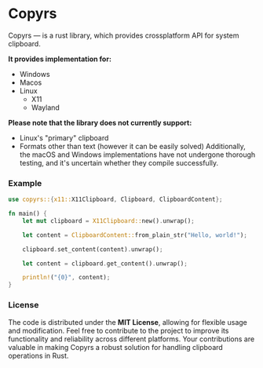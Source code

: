 # Copyrs

Copyrs — is a rust library, which provides crossplatform API for system clipboard.

**It provides implementation for:**
- Windows
- Macos
- Linux
    - X11
    - Wayland

**Please note that the library does not currently support:**
- Linux's "primary" clipboard
- Formats other than text (however it can be easily solved)
Additionally, the macOS and Windows implementations have not undergone thorough testing, and it's uncertain whether they compile successfully.

### Example

```rust
use copyrs::{x11::X11Clipboard, Clipboard, ClipboardContent};

fn main() {
    let mut clipboard = X11Clipboard::new().unwrap();

    let content = ClipboardContent::from_plain_str("Hello, world!");

    clipboard.set_content(content).unwrap();

    let content = clipboard.get_content().unwrap();

    println!("{0}", content);
}
```

### License
The code is distributed under the **MIT License**, allowing for flexible usage and modification. Feel free to contribute to the project to improve its functionality and reliability across different platforms. Your contributions are valuable in making Copyrs a robust solution for handling clipboard operations in Rust.